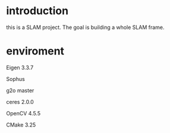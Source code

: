 # introduction
this is a SLAM project. The goal is building a whole SLAM frame.
# enviroment 
Eigen 3.3.7

Sophus

g2o master

ceres 2.0.0

OpenCV 4.5.5

CMake 3.25